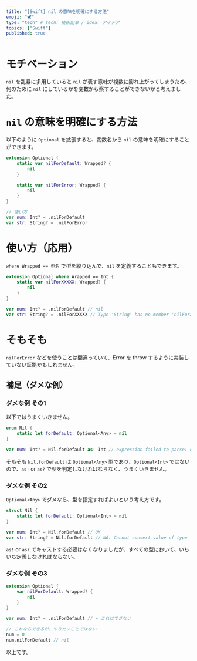```yaml
---
title: "[Swift] nil の意味を明確にする方法"
emoji: "🕊"
type: "tech" # tech: 技術記事 / idea: アイデア
topics: ["Swift"]
published: true
---
```



# モチベーション

`nil` を乱暴に多用していると `nil` が表す意味が複数に膨れ上がってしまうため、何のために `nil` にしているかを変数から察することができないかと考えました。

# `nil` の意味を明確にする方法

以下のように `Optional` を拡張すると、変数名から `nil` の意味を明確にすることができます。

```swift
extension Optional {
    static var nilForDefault: Wrapped? {
        nil
    }

    static var nilForError: Wrapped? {
        nil
    }
}

// 使い方
var num: Int? = .nilForDefault
var str: String? = .nilForError
```

# 使い方（応用）

`where Wrapped == 型名` で型を絞り込んで、`nil` を定義することもできます。

```swift
extension Optional where Wrapped == Int {
    static var nilForXXXXX: Wrapped? {
        nil
    }
}

var num: Int? = .nilForDefault // nil
var str: String? = .nilForXXXXX // Type 'String' has no member 'nilForXXXXX'
```

# そもそも

`nilForError` などを使うことは間違っていて、Error を throw するように実装していない証拠かもしれません。

## 補足（ダメな例）

### ダメな例 その1

以下ではうまくいきません。

```swift
enum Nil {
    static let forDefault: Optional<Any> = nil
}

var num: Int? = Nil.forDefault as! Int // expression failed to parse: error: op.playground:3:5: error: consecutive statements on a line must be separated by ';'
```

そもそも `Nil.forDefault` は `Optional<Any>` 型であり、`Optional<Int>` ではないので、`as!` or `as?` で型を判定しなければならなく、うまくいきません。

### ダメな例 その2

`Optional<Any>` でダメなら、型を指定すればよいという考え方です。

```swift
struct Nil {
    static let forDefault: Optional<Int> = nil
}

var num: Int? = Nil.forDefault // OK
var str: String? = Nil.forDefault // NG: Cannot convert value of type 'Optional<Int>' to specified type 'String?'
```

`as!` or `as?` でキャストする必要はなくなりましたが、すべての型において、いちいち定義しなければならない。

### ダメな例 その3

```swift
extension Optional {
    var nilForDefault: Wrapped? {
        nil
    }
}

var num: Int? = .nilForDefault // ← これはできない

// これならできるが、やりたいことではない
num = 0
num.nilForDefault // nil
```

以上です。